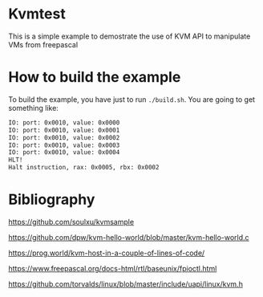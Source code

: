 # Kvmtest
This is a simple example to demostrate the use of KVM API to manipulate VMs from freepascal

# How to build the example
To build the example, you have just to run `./build.sh`. You are going to get something like:
```bash
IO: port: 0x0010, value: 0x0000
IO: port: 0x0010, value: 0x0001
IO: port: 0x0010, value: 0x0002
IO: port: 0x0010, value: 0x0003
IO: port: 0x0010, value: 0x0004
HLT!
Halt instruction, rax: 0x0005, rbx: 0x0002
```

# Bibliography
https://github.com/soulxu/kvmsample

https://github.com/dpw/kvm-hello-world/blob/master/kvm-hello-world.c

https://prog.world/kvm-host-in-a-couple-of-lines-of-code/

https://www.freepascal.org/docs-html/rtl/baseunix/fpioctl.html

https://github.com/torvalds/linux/blob/master/include/uapi/linux/kvm.h
